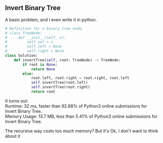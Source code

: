 ## Invert Binary Tree

A basic problem, and I even write it in python.


```python
# Definition for a binary tree node.
# class TreeNode:
#     def __init__(self, x):
#         self.val = x
#         self.left = None
#         self.right = None
class Solution:
    def invertTree(self, root: TreeNode) -> TreeNode:
        if root is None:
            return None
        else:
            root.left, root.right = root.right, root.left
            self.invertTree(root.left)
            self.invertTree(root.right)
            return root
```

It turns out:  
Runtime: 32 ms, faster than 92.88% of Python3 online submissions for Invert Binary Tree.  
Memory Usage: 13.7 MB, less than 5.41% of Python3 online submissions for Invert Binary Tree.  

The recursive way costs too much memory?
But it's Ok, I don't want to think about it
